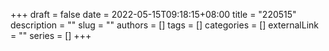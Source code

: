 +++ 
draft = false
date = 2022-05-15T09:18:15+08:00
title = "220515"
description = ""
slug = ""
authors = []
tags = []
categories = []
externalLink = ""
series = []
+++
